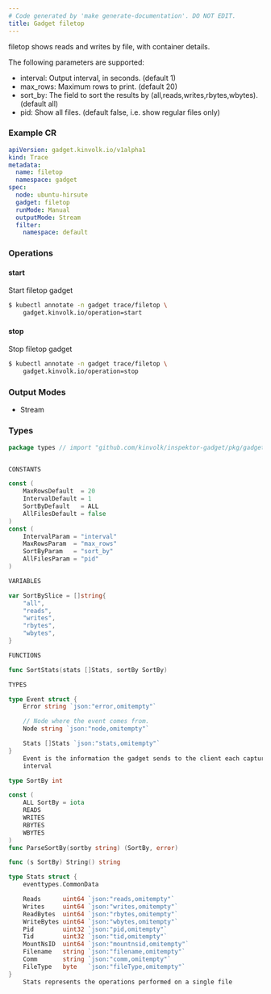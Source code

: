 ```yaml
---
# Code generated by 'make generate-documentation'. DO NOT EDIT.
title: Gadget filetop
---
```


filetop shows reads and writes by file, with container details.

The following parameters are supported:
 - interval: Output interval, in seconds. (default 1)
 - max_rows: Maximum rows to print. (default 20)
 - sort_by: The field to sort the results by (all,reads,writes,rbytes,wbytes). (default all)
 - pid: Show all files. (default false, i.e. show regular files only)

### Example CR

```yaml
apiVersion: gadget.kinvolk.io/v1alpha1
kind: Trace
metadata:
  name: filetop
  namespace: gadget
spec:
  node: ubuntu-hirsute
  gadget: filetop
  runMode: Manual
  outputMode: Stream
  filter:
    namespace: default
```

### Operations


#### start

Start filetop gadget

```bash
$ kubectl annotate -n gadget trace/filetop \
    gadget.kinvolk.io/operation=start
```
#### stop

Stop filetop gadget

```bash
$ kubectl annotate -n gadget trace/filetop \
    gadget.kinvolk.io/operation=stop
```

### Output Modes

* Stream

### Types

```go
package types // import "github.com/kinvolk/inspektor-gadget/pkg/gadgets/top/file/types"


CONSTANTS

const (
	MaxRowsDefault  = 20
	IntervalDefault = 1
	SortByDefault   = ALL
	AllFilesDefault = false
)
const (
	IntervalParam = "interval"
	MaxRowsParam  = "max_rows"
	SortByParam   = "sort_by"
	AllFilesParam = "pid"
)

VARIABLES

var SortBySlice = []string{
	"all",
	"reads",
	"writes",
	"rbytes",
	"wbytes",
}

FUNCTIONS

func SortStats(stats []Stats, sortBy SortBy)

TYPES

type Event struct {
	Error string `json:"error,omitempty"`

	// Node where the event comes from.
	Node string `json:"node,omitempty"`

	Stats []Stats `json:"stats,omitempty"`
}
    Event is the information the gadget sends to the client each capture
    interval

type SortBy int

const (
	ALL SortBy = iota
	READS
	WRITES
	RBYTES
	WBYTES
)
func ParseSortBy(sortby string) (SortBy, error)

func (s SortBy) String() string

type Stats struct {
	eventtypes.CommonData

	Reads      uint64 `json:"reads,omitempty"`
	Writes     uint64 `json:"writes,omitempty"`
	ReadBytes  uint64 `json:"rbytes,omitempty"`
	WriteBytes uint64 `json:"wbytes,omitempty"`
	Pid        uint32 `json:"pid,omitempty"`
	Tid        uint32 `json:"tid,omitempty"`
	MountNsID  uint64 `json:"mountnsid,omitempty"`
	Filename   string `json:"filename,omitempty"`
	Comm       string `json:"comm,omitempty"`
	FileType   byte   `json:"fileType,omitempty"`
}
    Stats represents the operations performed on a single file

```

